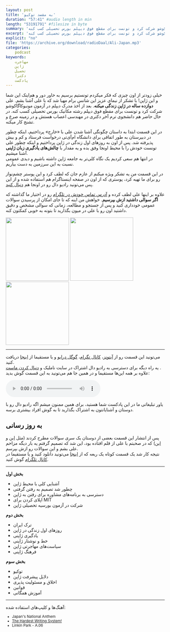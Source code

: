 ```yaml
---
layout: post
title: 'به مقصد توکیو'
duration: "57:41" #audio length in min
length: "53191791" #filesize in byte
summary: 'علی دوازده ساله در ژاپن زندگی میکنه. بعد از اخذ مدرک دیپلم در آزمون مونبوکاگاکوشو شرکت کرد و تونست برای مقطع فوق دیپلم بورس تحصیلی کسب کنه.'
excerpt: 'علی دوازده ساله در ژاپن زندگی میکنه. بعد از اخذ مدرک دیپلم در آزمون مونبوکاگاکوشو شرکت کرد و تونست برای مقطع فوق دیپلم بورس تحصیلی کسب کنه.'
explicit: "no"
file: 'https://archive.org/download/radioDaal/Ali-Japan.mp3'
categories:
    podcast
keywords:
    مهاجرت
    ژاپن
    تحصیل
    دکترا
    پادکست
---
```

خیلی زودتر از اون چیزی که فکر میکردم تونستیم برسیم به خاور دور و هم‌اینک این شما و این ژاپن! با تشکر از نیمای عزیز این شانس برام مهیا شد که با علی آشنا بشم. علی **دوازده ساله در ژاپن زندگی میکنه**. بعد از اخذ مدرک دیپلم در آزمون مونبوکاگاکوشو شرکت کرد و تونست برای مقطع فوق دیپلم رشته مکانیک بورس تحصیلی کسب کنه. در حال حاضر هم دانشجوی ترم آخر دکتری در مهندسی اعصاب هستش و در زمینه صرع و تشنج کار میکنه.


در این قسمت ابتدا به داستان چگونگی آشنا شدن علی با «خارج» پرداختیم، اینکه چطور در دبیرستان به طور اتفاقی برای دانشگاه ام‌آی‌تی درخواست فرستاد و کم و بیش پذیرفته شد. پس از اون به روزهای اول زندگی در ژاپن پرداختیم و اینکه چطور علی تونست خودش را با محیط اونجا وفق بده و یه مقدار با **چالش‌های یادگیری زبان ژاپنی** آشنا میشیم.  
در انتها هم سعی کردیم یک نگاه کلی‌تر به جامعه ژاپن داشته باشیم و دیدی عمومی نسبت به این سرزمین به دست بیاریم.

در این قسمت من یه تشکر ویژه میکنم از عازم جان که لطف کرد و این پوستر چشم‌نواز رو برای ما تهیه کرد، پوستری که از اون در صفحه اینستاگرام هم استفاده شده و از این پس می‌تونید رادیو دال رو در اونجا هم [دنبال کنید](https://instagram.com/radioDaal).

علاوه بر اینها علی لطف کرده و [آدرس تماس خودش در تلگرام](https://t.me/Ali_from_Japan) رو در اختیار ما گذاشته که **اگر سوالی داشتید ازش بپرسیم**. خواهش من اینه که تا جای امکان از پرسیدن سوالات عمومی خودداری کنید و پس از جستجو و مطالعه، زمانی که سوالی مشخص و دقیق داشتید اون رو با علی در میون بگذارید تا بتونه به خوبی کمکتون کنه.

<div class="image-line">
<img src="{{ site.baseurl }}/public/img/ali-japan/1.jpg" width="200" height="200">
<img src="{{ site.baseurl }}/public/img/ali-japan/2.jpg" width="200" height="200">
<img src="{{ site.baseurl }}/public/img/ali-japan/3.jpg" width="200" height="200">
</div>

<hr>

می‌تونید این قسمت رو از [آیتونز](http://apple.co/2go4xdT)، [کانال تگرام](https://t.me/radioDaal)، [گوگل درایو](http://bit.ly/daal-15) و یا مستقیما از [اینجا](https://archive.org/download/radioDaal/Ali-Japan.mp3) دریافت کنید.  
یه راه دیگه برای دسترسی به رادیو دال اشتراک در سایت ناملیک و [دنبال کردن ماست](http://namlik.me/channel/%D8%B1%D8%A7%D8%AF%DB%8C%D9%88%20%D8%AF%D8%A7%D9%84)
.  
علاوه بر همه این‌ها مستقیما و در همین جا هم می‌تونید به این قسمت گوش بدید:

<audio controls="controls">
  Your browser does not support the <code>audio</code> element.
  <source src="https://archive.org/download/radioDaal/Ali-Japan.ogg" type="audio/ogg">
</audio>

یاور تبلیغاتی ما در این پادکست شما هستید، برای همین ممنون میشم اگه رادیو دال رو با دوستان و آشنایانتون به اشتراک بگذارید تا به گوش افراد بیشتری برسه.  


## به روز رسانی
پس از انتشار این قسمت بعضی از دوستان یک سری سوالات مطرح کردند (مثل [این](https://twitter.com/__shaghayegh/status/968262115684478976) و [این](https://twitter.com/yusef_s2008/status/968237911417094144)) که در صحبتم با علی از قلم افتاده بود، این شد که تصمیم گرفتم یه بار دیگه مزاحم علی بشم و این سوالات رو ازش بپرسم.  
نتیجه کار شد یک قسمت کوتاه یک ربعه که از [اینجا](http://bit.ly/2Fv9wc6) می‌تونید دانلود کنید و یا مستقیما در [کانال تلگرام](t.me/radioDaal/103) گوش کنید.


<hr>

**بخش اول**
- آشنایی کلی با محیط ژاپن
- چطور شد تصمیم به رفتن گرفتی
- دسترسی به برنامه‌های مشاوره برای رفتن به ژاپن
- اپلای کردن برای MIT
- شرکت در آزمون بورسیه تحصیلی ژاپن

**بخش دوم**
- ترک ایران
- روزهای اول زندگی در ژاپن
- یادگیری ژاپنی
- خط و نوشتار ژاپنی
- سیاست‌های مهاجرتی ژاپن
- فرهنگ ژاپنی

**بخش سوم**
- توکیو
- دلایل پیشرفت ژاپن
- اخلاق و مسئولیت پذیری
- قوانین
- آموزش همگانی

<hr>

آهنگ‌ها و کلیپ‌های استفاده شده:
<div dir="ltr" style="font-size: smaller;">
<ul>
<li>Japan's National Anthem</li>
<li><a href="https://www.youtube.com/watch?v=bcdYKxHT8kY">The Hardest Writing System!</a></li>
<li>Linkin Park - A.06</li>
</ul>
</div>
